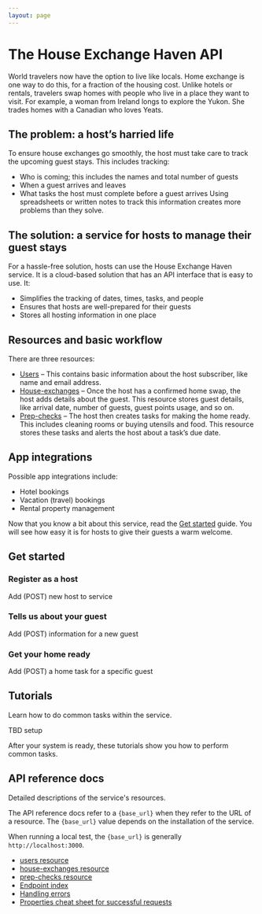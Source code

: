```yaml
---
layout: page
---
```


# The House Exchange Haven API

World travelers now have the option to live like locals. Home exchange is one way to do this, for a fraction of the housing cost. Unlike hotels or rentals, travelers swap homes with people who live in a place they want to visit. For example, a woman from Ireland longs to explore the Yukon. She trades homes with a Canadian who loves Yeats.

## The problem: a host’s harried life  

To ensure house exchanges go smoothly, the host must take care to track the upcoming guest stays. This includes tracking:

* Who is coming; this includes the names and total number of guests
* When a guest arrives and leaves
* What tasks the host must complete before a guest arrives
Using spreadsheets or written notes to track this information creates more problems than they solve.

## The solution: a service for hosts to manage their guest stays

For a hassle-free solution, hosts can use the House Exchange Haven service. It is a cloud-based solution that has an API interface that is easy to use. It:

* Simplifies the tracking of dates, times, tasks, and people
* Ensures that hosts are well-prepared for their guests
* Stores all hosting information in one place

## Resources and basic workflow

There are three resources:

* [Users](api/users.md) – This contains basic information about the host subscriber, like name and email address.
* [House-exchanges](api/house_exchanges.md) – Once the host has a confirmed home swap, the host adds details about the guest. This resource stores guest details, like arrival date, number of guests, guest points usage, and so on.
* [Prep-checks](api/prep_checks.md) – The host then creates tasks for making the home ready. This includes cleaning rooms or buying utensils and food. This resource stores these tasks and alerts the host about a task’s due date.

## App integrations

Possible app integrations include:

* Hotel bookings
* Vacation (travel) bookings
* Rental property management

Now that you know a bit about this service, read the [Get started](#get-started) guide. You will see how easy it is for hosts to give their guests a warm welcome.

## Get started

### Register as a host

Add (POST) new host to service

### Tells us about your guest

Add (POST) information for a new guest

### Get your home ready

Add (POST) a home task for a specific guest

## Tutorials

Learn how to do common tasks within the service.

TBD setup

After your system is ready, these tutorials show you how to perform common tasks.

## API reference docs

Detailed descriptions of the service's resources.

The API reference docs refer to a `{base_url}` when they
refer to the URL of a resource. The `{base_url}` value depends
on the installation of the service.

When running a local test, the `{base_url}` is
generally `http://localhost:3000`.

* [users resource](api/users.md)
* [house-exchanges resource](api/house_exchanges.md)
* [prep-checks resource](api/prep_checks.md)
* [Endpoint index](TBD)
* [Handling errors](TBD)
* [Properties cheat sheet for successful requests](TBD)
